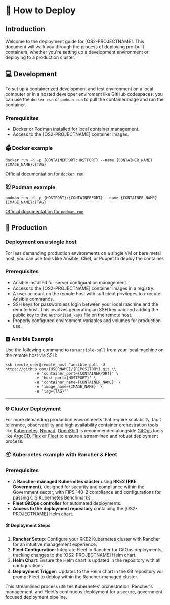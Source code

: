 # 🚀 How to Deploy

## Introduction

Welcome to the deployment guide for [OS2-PROJECTNAME]. This document will walk you through the process of deploying pre-built containers, whether you're setting up a development environment or deploying to a production cluster.

## 💻 Development
To set up a containerized development and test environment on a local computer or in a hosted developer enviroment like GitHub codespaces, you can use the `docker run` or `podman run` to pull the containerimage and run the container.

### Prerequisites

- Docker or Podman installed for local container management.
- Access to the [OS2-PROJECTNAME] container images.


### 🗳️ Docker example
```shell
docker run -d -p {CONTAINERPORT:HOSTPORT} --name {CONTAINER_NAME} {IMAGE_NAME}:{TAG}
```
[Official documentation for `docker run`](https://docs.docker.com/reference/cli/docker/container/run/)

### 🐭 Podman example
```shell
podman run -d -p {HOSTPORT}:{CONTAINERPORT} --name {CONTAINER_NAME} {IMAGE_NAME}:{TAG}
```
[Official documentation for `podman run`](https://docs.podman.io/en/latest/markdown/podman-run.1.html)


## 🚢 Production

### Deployment on a single host
For less demanding production environments on a single VM or bare metal host, you can use tools like Ansible, Chef, or Puppet to deploy the container.

### Prerequisites

- Ansible installed for server configuration management.
- Access to the [OS2-PROJECTNAME] container images in a registry.
- A user account on the remote host with sufficient privileges to execute Ansible commands.
- SSH keys for passwordless login between your local machine and the remote host. This involves generating an SSH key pair and adding the public key to the `authorized_keys` file on the remote host.
- Properly configured environment variables and volumes for production use.

### 🅰️ Ansible Example
Use the following command to run `ansible-pull` from your local machine on the remote host via SSH:

```shell
ssh remote_user@remote_host "ansible-pull -U https://github.com/{USERNAME}/{REPOSITORY}.git \\
             -e 'container_port={CONTAINERPORT}' \ 
             -e 'host_port={HOSTPORT}' \          
             -e 'container_name={CONTAINER_NAME}' \ 
             -e 'image_name={IMAGE_NAME}' \ 
             -e 'tag={TAG}'"
```

---

### 🌐 Cluster Deployment
For more demanding production environments that require scalability, fault tolerance, observability and high availability container orchestration tools like [Kubernetes](https://kubernetes.io/), [Nomad](https://www.hashicorp.com/products/nomad), [OpenShift](https://www.openshift.com/) is recommended alongside [GitOps](https://opengitops.dev/) tools like [ArgoCD](https://argoproj.github.io/argo-cd/), [Flux](https://fluxcd.io/) or [Fleet](ttps://rancher.com/docs/rancher/v2.x/en/deploy-across-clusters/fleet/
) to ensure a streamlined and robust deployment process.

### 📦 Kubernetes example with Rancher & Fleet

### Prerequisites

- A **Rancher-managed Kubernetes cluster** using **RKE2 (RKE Government)**, designed for security and compliance within the Government sector, with FIPS 140-2 compliance and configurations for passing CIS Kubernetes Benchmarks.
- **Fleet GitOps controller** for automated deployments.
- **Access to the deployment repository** containing the [OS2-PROJECTNAME] Helm chart.

#### 🛠️ Deployment Steps

1. **Rancher Setup**: Configure your RKE2 Kubernetes cluster with Rancher for an intuitive management experience.
2. **Fleet Configuration**: Integrate Fleet in Rancher for GitOps deployments, tracking changes to the [OS2-PROJECTNAME] Helm chart.
3. **Helm Chart**: Ensure the Helm chart is updated in the repository with all configurations.
4. **Deployment Trigger**: Updates to the Helm chart in the Git repository will prompt Fleet to deploy within the Rancher-managed cluster.

This streamlined process utilizes Kubernetes' orchestration, Rancher's management, and Fleet's continuous deployment for a secure, government-focused deployment pipeline.
